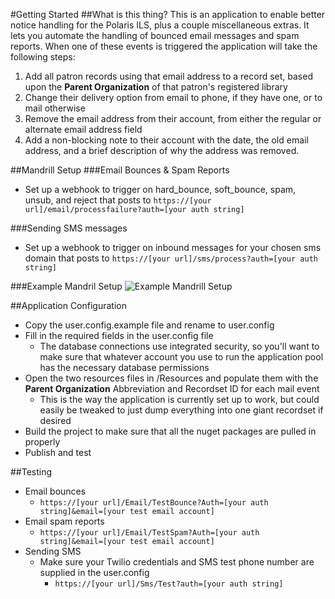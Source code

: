 #Getting Started
##What is this thing?
This is an application to enable better notice handling for the Polaris ILS, plus a couple miscellaneous extras. It lets you automate the handling of bounced email messages and spam reports. When one of these events is triggered the application will take the following steps:
1. Add all patron records using that email address to a record set, based upon the **Parent Organization** of that patron's registered library
2. Change their delivery option from email to phone, if they have one, or to mail otherwise
3. Remove the email address from their account, from either the regular or alternate email address field
4. Add a non-blocking note to their account with the date, the old email address, and a brief description of why the address was removed.

##Mandrill Setup
###Email Bounces & Spam Reports
* Set up a webhook to trigger on hard_bounce, soft_bounce, spam, unsub, and reject that posts to `https://[your url]/email/processfailure?auth=[your auth string]`

###Sending SMS messages
* Set up a webhook to trigger on inbound messages for your chosen sms domain that posts to `https://[your url]/sms/process?auth=[your auth string]`

###Example Mandril Setup
![Example Mandrill Setup](http://media.virbcdn.com/files/77/aceb3fd114e25e11-mandrill_setup.png "Example Mandrill Setup")

##Application Configuration
* Copy the user.config.example file and rename to user.config
* Fill in the required fields in the user.config file
  * The database connections use integrated security, so you'll want to make sure that whatever account you use to run the application pool has the necessary database permissions
* Open the two resources files in /Resources and populate them with the **Parent Organization** Abbreviation and Recordset ID for each mail event
  * This is the way the application is currently set up to work, but could easily be tweaked to just dump everything into one giant recordset if desired
* Build the project to make sure that all the nuget packages are pulled in properly
* Publish and test


##Testing
* Email bounces
  * `https://[your url]/Email/TestBounce?Auth=[your auth string]&email=[your test email account] `
* Email spam reports
  * `https://[your url]/Email/TestSpam?Auth=[your auth string]&email=[your test email account] `
* Sending SMS
  * Make sure your Twilio credentials and SMS test phone number are supplied in the user.config
    * `https://[your url]/Sms/Test?auth=[your auth string] `
